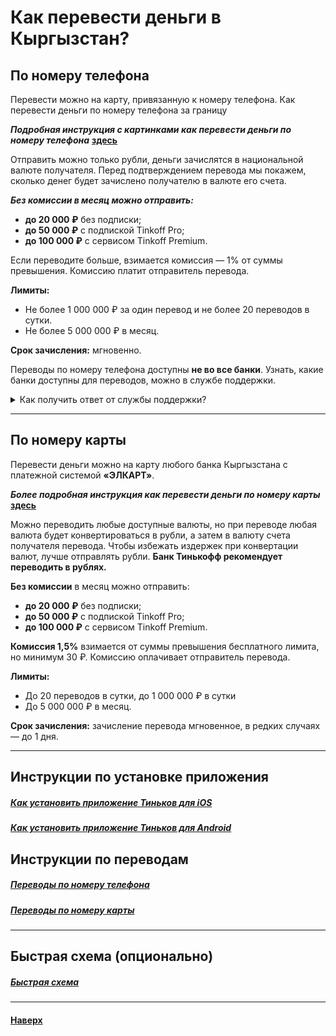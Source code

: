 # Как перевести деньги в Кыргызстан?

## По номеру телефона
Перевести можно на карту, привязанную к номеру телефона. Как перевести деньги по номеру телефона за границу

***Подробная инструкция с картинками как перевести деньги по номеру телефона*** **[здесь](phone_instruction_with_pictures.md)**

Отправить можно только рубли, деньги зачислятся в национальной валюте получателя. Перед подтверждением перевода мы покажем, сколько денег будет зачислено получателю в валюте его счета.

***Без комиссии в месяц можно отправить:***

* **до 20 000 ₽** без подписки;
* **до 50 000 ₽** с подпиской Tinkoff Pro;
* **до 100 000 ₽** с сервисом Tinkoff Premium.

Если переводите больше, взимается комиссия — 1% от суммы превышения. Комиссию платит отправитель перевода.

**Лимиты:**
* Не более 1 000 000 ₽ за один перевод и не более 20 переводов в сутки.
* Не более 5 000 000 ₽ в месяц.

**Срок зачисления:** мгновенно.

Переводы по номеру телефона доступны **не во все банки**. Узнать, какие банки доступны для переводов, можно в службе поддержки.
<details>
  <summary>Как получить ответ от службы поддержки?</summary>
    
    В приложении Тинькофф есть чат службы поддержки — туда можно писать по любым вопросам, связанным с продуктами экосистемы Тинькофф. Наши сотрудники помогут быстро разрешить возникшие сложности, подробно проконсультируют по банковским продуктам и расскажут, как пользоваться удобными функциями приложения.
    
    Чат поддержки — это официальный канал связи с Тинькофф, такой же, как электронная почта или звонок в банк. На ваши обращения отвечают квалифицированные операторы — обычно на решение вопроса через чат уходит всего несколько минут.

    Чат не обязательно проверять в ожидании ответа. Если оператору потребуется некоторое время, чтобы собрать подробную информацию по вашему вопросу, приложение можно просто закрыть. Когда ответ будет готов, мы пришлем уведомление.

</details>

___

## По номеру карты
Перевести деньги можно на карту любого банка Кыргызстана с платежной системой **«ЭЛКАРТ»**. 

***Более подробная инструкция как перевести деньги по номеру карты*** **[здесь](card_number_instruction.md)**

Можно переводить любые доступные валюты, но при переводе любая валюта будет конвертироваться в рубли, а затем в валюту счета получателя перевода. Чтобы избежать издержек при конвертации валют, лучше отправлять рубли.
**Банк Тинькофф рекомендует переводить в рублях.**

**Без комиссии** в месяц можно отправить:

* **до 20 000 ₽** без подписки;
* **до 50 000 ₽** с подпиской Tinkoff Pro;
* **до 100 000 ₽** с сервисом Tinkoff Premium.

**Комиссия 1,5%** взимается от суммы превышения бесплатного лимита, но минимум 30 ₽. Комиссию оплачивает отправитель перевода.

**Лимиты:**
* До 20 переводов в сутки, до 1 000 000 ₽ в сутки
* До 5 000 000 ₽ в месяц.

**Срок зачисления:** зачисление перевода мгновенное, в редких случаях — до 1 дня.
___

## Инструкции по установке приложения 

##### [Как установить приложение Тиньков для iOS](ios_application_install_instruction.md)
##### [Как установить приложение Тиньков для Android](android_application_install_instruction.md)

## Инструкции по переводам
##### [Переводы по номеру телефона](phone_instruction_with_pictures.md)
##### [Переводы по номеру карты](card_number_instruction.md)

___

## Быстрая схема (опционально)

##### [Быстрая схема](scheme.md)
___


#### [Наверх](#как-перевести-деньги-в-кыргызстан)
